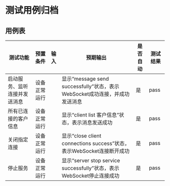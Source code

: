 # 测试用例归档

## 用例表

| 测试功能      | 预置条件    | 输入 | 预期输出                                                     | 是否自动 | 测试结果 |
| --------- | ------- | ---- |----------------------------------------------------------|------|------|
| 启动服务、监听连接并发送消息 | 设备正常运行 |      | 显示“message send successfully”状态，表示WebSocket成功连接，并成功发送消息  | 是    | pass |
| 所有已连接的客户信息 | 设备正常运行 |      | 显示“client list 客户信息”状态，表示消息发送成功                          | 是    | pass |
| 关闭指定连接    | 设备正常运行 |      | 显示“close client connections success”状态，表示WebSocket连接断开成功 | 是    | pass |
| 停止服务      | 设备正常运行  |      | 显示“server stop service successfully”状态，表示WebSocket停止连接成功 | 是    | pass |
